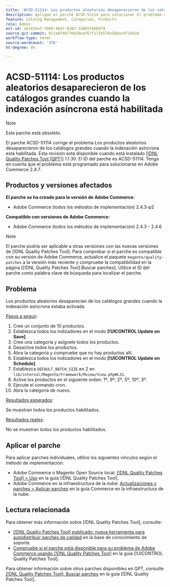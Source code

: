 ```yaml
---
title: 'ACSD-51114: Los productos aleatorios desaparecieron de los catálogos grandes cuando la indexación asíncrona está habilitada'
description: Aplique el parche ACSD-51114 para solucionar el problema de Adobe Commerce Los productos aleatorios desaparecieron de los catálogos grandes cuando la indexación asíncrona está habilitada.
feature: Catalog Management, Categories, Products
role: Admin
exl-id: ab1816ef-fb09-46e7-8102-32865f806874
source-git-commit: 011a6f46f76029eaf67f172b576e58dac9710a3d
workflow-type: tm+mt
source-wordcount: '376'
ht-degree: 0%

---
```


# ACSD-51114: Los productos aleatorios desaparecieron de los catálogos grandes cuando la indexación asíncrona está habilitada

>[!NOTE]
>
>Este parche está obsoleto.

El parche ACSD-51114 corrige el problema Los productos aleatorios desaparecieron de los catálogos grandes cuando la indexación asíncrona está habilitada. Esta revisión está disponible cuando está instalado [[!DNL Quality Patches Tool (QPT)]](https://experienceleague.adobe.com/es/docs/commerce-operations/tools/quality-patches-tool/quality-patches-tool-to-self-serve-quality-patches) 1.1.30. El ID del parche es ACSD-51114. Tenga en cuenta que el problema está programado para solucionarse en Adobe Commerce 2.4.7.

## Productos y versiones afectados

**El parche se ha creado para la versión de Adobe Commerce:**

* Adobe Commerce (todos los métodos de implementación) 2.4.3-p2

**Compatible con versiones de Adobe Commerce:**

* Adobe Commerce (todos los métodos de implementación) 2.4.3 - 2.4.6

>[!NOTE]
>
>El parche podría ser aplicable a otras versiones con las nuevas versiones de [!DNL Quality Patches Tool]. Para comprobar si el parche es compatible con su versión de Adobe Commerce, actualice el paquete `magento/quality-patches` a la versión más reciente y compruebe la compatibilidad en la página [[!DNL Quality Patches Tool]:Buscar parches]. Utilice el ID del parche como palabra clave de búsqueda para localizar el parche.

## Problema

Los productos aleatorios desaparecían de los catálogos grandes cuando la indexación asíncrona estaba activada.

<u>Pasos a seguir</u>:

1. Cree un conjunto de 10 productos.
1. Establezca todos los indizadores en el modo **[!UICONTROL Update on Save]**.
1. Cree una categoría y asígnele todos los productos.
1. Desactive todos los productos.
1. Abra la categoría y compruebe que no hay productos allí.
1. Establezca todos los indizadores en el modo **[!UICONTROL Update on Schedule]**.
1. Establezca `DEFAULT_BATCH_SIZE` en 2 en `lib/internal/Magento/Framework/Mview/View.php#L31`.
1. Active los productos en el siguiente orden: 1º, 9º, 2º, 5º, 10º, 3º.
1. Ejecute el comando cron.
1. Abra la categoría de nuevo.

<u>Resultados esperados</u>:

Se muestran todos los productos habilitados.

<u>Resultados reales</u>:

No se muestran todos los productos habilitados.

## Aplicar el parche

Para aplicar parches individuales, utilice los siguientes vínculos según el método de implementación:

* Adobe Commerce o Magento Open Source local: [[!DNL Quality Patches Tool] > Uso](/help/tools/quality-patches-tool/usage.md) en la guía [!DNL Quality Patches Tool].
* Adobe Commerce en la infraestructura de la nube: [Actualizaciones y parches > Aplicar parches](https://experienceleague.adobe.com/docs/commerce-cloud-service/user-guide/develop/upgrade/apply-patches.html?lang=es) en la guía Commerce en la infraestructura de la nube.

## Lectura relacionada

Para obtener más información sobre [!DNL Quality Patches Tool], consulte:

* [[!DNL Quality Patches Tool] publicado: nueva herramienta para autodistribuir parches de calidad](https://experienceleague.adobe.com/es/docs/commerce-operations/tools/quality-patches-tool/quality-patches-tool-to-self-serve-quality-patches) en la base de conocimiento de soporte.
* [Compruebe si el parche está disponible para su problema de Adobe Commerce usando [!DNL Quality Patches Tool]](/help/tools/quality-patches-tool/patches-available-in-qpt/check-patch-for-magento-issue-with-magento-quality-patches.md) en la guía [!UICONTROL Quality Patches Tool].


Para obtener información sobre otros parches disponibles en QPT, consulte [[!DNL Quality Patches Tool]: Buscar parches](https://experienceleague.adobe.com/tools/commerce-quality-patches/index.html?lang=es) en la guía [!DNL Quality Patches Tool].
